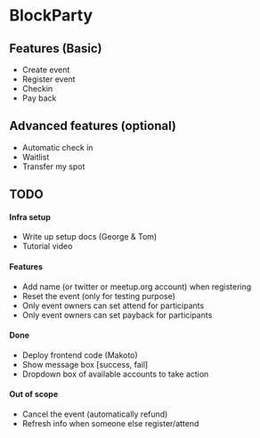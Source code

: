 
# BlockParty


## Features (Basic)

- Create event
- Register event
- Checkin
- Pay back

## Advanced features (optional)

- Automatic check in
- Waitlist
- Transfer my spot

## TODO

#### Infra setup

- Write up setup docs (George & Tom)
- Tutorial video

#### Features

- Add name (or twitter or meetup.org account) when registering
- Reset the event (only for testing purpose)
- Only event owners can set attend for participants
- Only event owners can set payback for participants

#### Done

- Deploy frontend code (Makoto)
- Show message box [success, fail]
- Dropdown box of available accounts to take action

#### Out of scope

- Cancel the event (automatically refund)
- Refresh info when someone else register/attend
